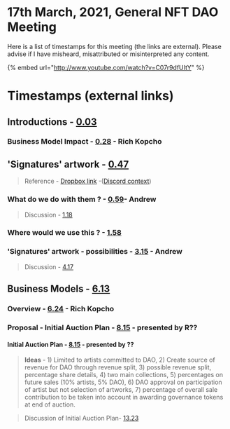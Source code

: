 # 17th March, 2021, General NFT DAO Meeting

Here is a list of timestamps for this meeting \(the links are external\). Please advise if I have misheard, misattributed or misinterpreted any content.

{% embed url="http://www.youtube.com/watch?v=C07r9dfUItY" %}

# Timestamps (external links)

## Introductions - [0.03](https://youtu.be/C07r9dfUItY?t=3) 
### Business Model Impact - [0.28](https://youtu.be/C07r9dfUItY?t=28) - Rich Kopcho
 
## 'Signatures' artwork - [0.47](https://youtu.be/C07r9dfUItY?t=47)
> Reference - [Dropbox link](https://www.dropbox.com/request/WoLjf5y6CcWJwDlU5gKK) -([Discord context](https://discordapp.com/channels/804069702572965888/804069702572965891/819266517916975144))

### What do we do with them ? - [0.59](https://youtu.be/C07r9dfUItY?t=59)- Andrew
> Discussion - [1.18](https://youtu.be/C07r9dfUItY?t=78)

### Where would we use this ? - [1.58](https://youtu.be/C07r9dfUItY?t=118)
 
### 'Signatures' artwork - possibilities - [3.15](https://youtu.be/C07r9dfUItY?t=195) - Andrew
> Discussion - [4.17](https://youtu.be/C07r9dfUItY?t=257)


## Business Models - [6.13](https://youtu.be/C07r9dfUItY?t=373) 
### Overview - [6.24](https://youtu.be/C07r9dfUItY?t=384) - Rich Kopcho

### Proposal - Initial Auction Plan - [8.15](https://youtu.be/C07r9dfUItY?t=495) - presented by R??
#### Initial Auction Plan - [8.15](https://youtu.be/C07r9dfUItY?t=495) - presented by ??
> **Ideas** - 1) Limited to artists committed to DAO, 2) Create source of revenue for DAO through revenue split, 3) possible revenue split, percentage share details, 4) two main collections, 5) percentages on future sales (10% artists, 5% DAO), 6) DAO approval on participation of artist but not selection of artworks, 7) percentage of overall sale contribution to be taken into account in awarding governance tokens at end of auction.

> Discussion of Initial Auction Plan- [13.23](https://youtu.be/C07r9dfUItY?t=803)
 
